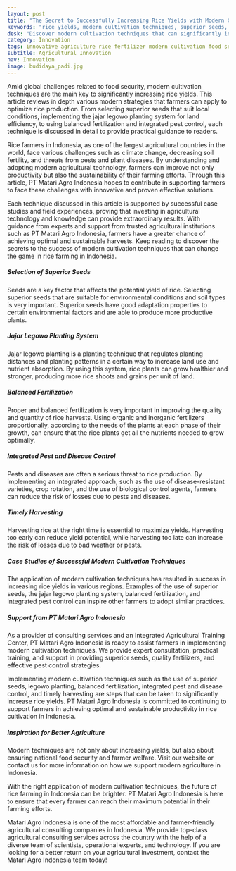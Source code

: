 ```yaml
---
layout: post
title: "The Secret to Successfully Increasing Rice Yields with Modern Cultivation Techniques!"
keywords: "rice yields, modern cultivation techniques, superior seeds, legowo planting, balanced fertilization, rice pest control, timely harvest, agricultural consultant, integrated agricultural training, PT Matari Agro Indonesia"
desk: "Discover modern cultivation techniques that can significantly increase your rice yields. Learn strategies for using superior seeds, legowo planting, balanced fertilization, and integrated pest control."
category: Innovation
tags: innovative agriculture rice fertilizer modern cultivation food security consultant
subtitle: Agricultural Innovation
nav: Innovation
image: budidaya_padi.jpg
---
```


Amid global challenges related to food security, modern cultivation techniques are the main key to significantly increasing rice yields. This article reviews in depth various modern strategies that farmers can apply to optimize rice production. From selecting superior seeds that suit local conditions, implementing the jajar legowo planting system for land efficiency, to using balanced fertilization and integrated pest control, each technique is discussed in detail to provide practical guidance to readers.

Rice farmers in Indonesia, as one of the largest agricultural countries in the world, face various challenges such as climate change, decreasing soil fertility, and threats from pests and plant diseases. By understanding and adopting modern agricultural technology, farmers can improve not only productivity but also the sustainability of their farming efforts. Through this article, PT Matari Agro Indonesia hopes to contribute in supporting farmers to face these challenges with innovative and proven effective solutions.

Each technique discussed in this article is supported by successful case studies and field experiences, proving that investing in agricultural technology and knowledge can provide extraordinary results. With guidance from experts and support from trusted agricultural institutions such as PT Matari Agro Indonesia, farmers have a greater chance of achieving optimal and sustainable harvests. Keep reading to discover the secrets to the success of modern cultivation techniques that can change the game in rice farming in Indonesia.

##### Selection of Superior Seeds
Seeds are a key factor that affects the potential yield of rice. Selecting superior seeds that are suitable for environmental conditions and soil types is very important. Superior seeds have good adaptation properties to certain environmental factors and are able to produce more productive plants.

##### Jajar Legowo Planting System
Jajar legowo planting is a planting technique that regulates planting distances and planting patterns in a certain way to increase land use and nutrient absorption. By using this system, rice plants can grow healthier and stronger, producing more rice shoots and grains per unit of land.

##### Balanced Fertilization
Proper and balanced fertilization is very important in improving the quality and quantity of rice harvests. Using organic and inorganic fertilizers proportionally, according to the needs of the plants at each phase of their growth, can ensure that the rice plants get all the nutrients needed to grow optimally.

##### Integrated Pest and Disease Control
Pests and diseases are often a serious threat to rice production. By implementing an integrated approach, such as the use of disease-resistant varieties, crop rotation, and the use of biological control agents, farmers can reduce the risk of losses due to pests and diseases.

##### Timely Harvesting
Harvesting rice at the right time is essential to maximize yields. Harvesting too early can reduce yield potential, while harvesting too late can increase the risk of losses due to bad weather or pests.

##### Case Studies of Successful Modern Cultivation Techniques
The application of modern cultivation techniques has resulted in success in increasing rice yields in various regions. Examples of the use of superior seeds, the jajar legowo planting system, balanced fertilization, and integrated pest control can inspire other farmers to adopt similar practices.

##### Support from PT Matari Agro Indonesia
As a provider of consulting services and an Integrated Agricultural Training Center, PT Matari Agro Indonesia is ready to assist farmers in implementing modern cultivation techniques. We provide expert consultation, practical training, and support in providing superior seeds, quality fertilizers, and effective pest control strategies.

Implementing modern cultivation techniques such as the use of superior seeds, legowo planting, balanced fertilization, integrated pest and disease control, and timely harvesting are steps that can be taken to significantly increase rice yields. PT Matari Agro Indonesia is committed to continuing to support farmers in achieving optimal and sustainable productivity in rice cultivation in Indonesia.

##### Inspiration for Better Agriculture
Modern techniques are not only about increasing yields, but also about ensuring national food security and farmer welfare. Visit our website or contact us for more information on how we support modern agriculture in Indonesia.

With the right application of modern cultivation techniques, the future of rice farming in Indonesia can be brighter. PT Matari Agro Indonesia is here to ensure that every farmer can reach their maximum potential in their farming efforts.

Matari Agro Indonesia is one of the most affordable and farmer-friendly agricultural consulting companies in Indonesia. We provide top-class agricultural consulting services across the country with the help of a diverse team of scientists, operational experts, and technology. If you are looking for a better return on your agricultural investment, contact the Matari Agro Indonesia team today!
